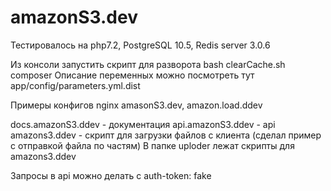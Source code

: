 amazonS3.dev
============

Тестировалось на php7.2, PostgreSQL 10.5, Redis server 3.0.6

Из консоли запустить скрипт для разворота bash clearCache.sh composer
Описание переменных можно посмотреть тут app/config/parameters.yml.dist

Примеры конфигов nginx amasonS3.dev, amazon.load.ddev

docs.amazonS3.ddev - документация
api.amazonS3.ddev - api
amazons3.ddev - скрипт для загрузки файлов с клиента (сделал пример с отправкой файла по частям)
В папке uploder лежат скрипты для amazons3.ddev

Запросы в api можно делать с auth-token: fake